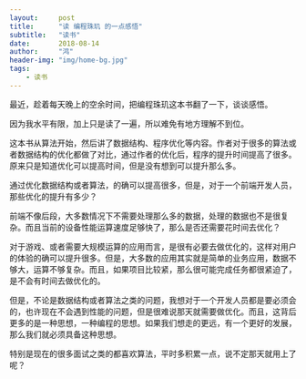 ```yaml
---
layout:     post
title:      "读 编程珠玑 的一点感悟"
subtitle:   "读书"
date:       2018-08-14
author:     "鸿"
header-img: "img/home-bg.jpg"
tags:
    - 读书
---
```


最近，趁着每天晚上的空余时间，把编程珠玑这本书翻了一下，谈谈感悟。

因为我水平有限，加上只是读了一遍，所以难免有地方理解不到位。

这本书从算法开始，然后讲了数据结构、程序优化等内容。作者对于很多的算法或者数据结构的优化都做了对比，通过作者的优化后，程序的提升时间提高了很多。原来只是知道优化可以提高时间，但是没有想到可以提升那么多。

通过优化数据结构或者算法，的确可以提高很多，但是，对于一个前端开发人员，那些优化的提升有多少？

前端不像后段，大多数情况下不需要处理那么多的数据，处理的数据也不是很复杂。而且当前的设备性能运算速度足够快了，那么是否还需要花时间去优化？

对于游戏、或者需要大规模运算的应用而言，是很有必要去做优化的，这样对用户的体验的确可以提升很多。但是，大多数的应用其实就是简单的业务应用，数据不够大，运算不够复杂。而且，如果项目比较紧，那么很可能完成任务都很紧迫了，是不会有时间去做优化的。

但是，不论是数据结构或者算法之类的问题，我想对于一个开发人员都是要必须会的，也许现在不会遇到性能的问题，但是很难说那天就需要做优化。而且，这背后更多的是一种思想，一种编程的思想。如果我们想走的更远，有一个更好的发展，那么我们就必须具备这种思想。

特别是现在的很多面试之类的都喜欢算法，平时多积累一点，说不定那天就用上了呢？